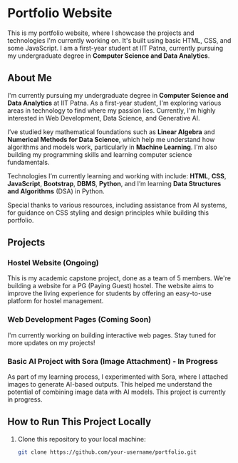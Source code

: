 # Portfolio Website

This is my portfolio website, where I showcase the projects and technologies I'm currently working on. It's built using basic HTML, CSS, and some JavaScript. I am a first-year student at IIT Patna, currently pursuing my undergraduate degree in **Computer Science and Data Analytics**.

## About Me

I'm currently pursuing my undergraduate degree in **Computer Science and Data Analytics** at IIT Patna. As a first-year student, I'm exploring various areas in technology to find where my passion lies. Currently, I'm highly interested in Web Development, Data Science, and Generative AI.

I’ve studied key mathematical foundations such as **Linear Algebra** and **Numerical Methods for Data Science**, which help me understand how algorithms and models work, particularly in **Machine Learning**. I'm also building my programming skills and learning computer science fundamentals.

Technologies I’m currently learning and working with include: **HTML**, **CSS**, **JavaScript**, **Bootstrap**, **DBMS**, **Python**, and I’m learning **Data Structures and Algorithms** (DSA) in Python.

Special thanks to various resources, including assistance from AI systems, for guidance on CSS styling and design principles while building this portfolio.

## Projects

### Hostel Website (Ongoing)
This is my academic capstone project, done as a team of 5 members. We're building a website for a PG (Paying Guest) hostel. The website aims to improve the living experience for students by offering an easy-to-use platform for hostel management.

### Web Development Pages (Coming Soon)
I'm currently working on building interactive web pages. Stay tuned for more updates on my projects!

### Basic AI Project with Sora (Image Attachment) - In Progress
As part of my learning process, I experimented with Sora, where I attached images to generate AI-based outputs. This helped me understand the potential of combining image data with AI models. This project is currently in progress.

## How to Run This Project Locally

1. Clone this repository to your local machine:
   ```bash
   git clone https://github.com/your-username/portfolio.git
